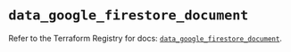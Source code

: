 # `data_google_firestore_document`

Refer to the Terraform Registry for docs: [`data_google_firestore_document`](https://registry.terraform.io/providers/hashicorp/google-beta/6.49.2/docs/data-sources/google_firestore_document).
